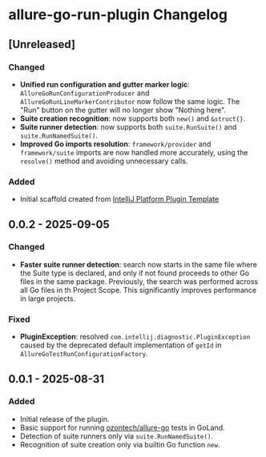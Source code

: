 <!-- Keep a Changelog guide -> https://keepachangelog.com -->

# allure-go-run-plugin Changelog

## [Unreleased]

### Changed

- **Unified run configuration and gutter marker logic**: `AllureGoRunConfigurationProducer` and `AllureGoRunLineMarkerContributor` now follow the same logic. The "Run" button on the gutter will no longer show "Nothing here".
- **Suite creation recognition**: now supports both `new()` and `&struct{}`.
- **Suite runner detection**: now supports both `suite.RunSuite()` and `suite.RunNamedSuite()`.
- **Improved Go imports resolution**: `framework/provider` and `framework/suite` imports are now handled more accurately, using the `resolve()` method and avoiding unnecessary calls.

### Added

- Initial scaffold created from [IntelliJ Platform Plugin Template](https://github.com/JetBrains/intellij-platform-plugin-template)

## 0.0.2 - 2025-09-05

### Changed

- **Faster suite runner detection**: search now starts in the same file where the Suite type is declared, and only if not found proceeds to other Go files in the same package. Previously, the search was performed across all Go files in th Project Scope. This significantly improves performance in large projects.

### Fixed

- **PluginException**: resolved `com.intellij.diagnostic.PluginException` caused by the deprecated default implementation of `getId` in `AllureGoTestRunConfigurationFactory`.

## 0.0.1 - 2025-08-31

### Added

- Initial release of the plugin.
- Basic support for running [ozontech/allure-go](https://github.com/ozontech/allure-go) tests in GoLand.
- Detection of suite runners only via `suite.RunNamedSuite()`.
- Recognition of suite creation only via builtin Go function `new`.
